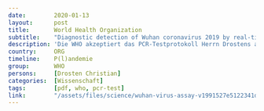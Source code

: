 ```yaml
---
date:        2020-01-13
layout:      post
title:       World Health Organization
subtitle:    "Diagnostic detection of Wuhan coronavirus 2019 by real-time RT-PCR"
description: 'Die WHO akzeptiert das PCR-Testprotokoll Herrn Drostens als Gold-Standard.'
country:     ORG
timeline:    P(l)andemie
group:       WHO
persons:     [Drosten Christian]
categories:  [Wissenschaft]
tags:        [pdf, who, pcr-test]
link:        "/assets/files/science/wuhan-virus-assay-v1991527e5122341d99287a1b17c111902.pdf"
---
```

<object data="{{ page.link }}" style='height:calc(100vh - 400px); width: 100%' type='application/pdf'></object>
